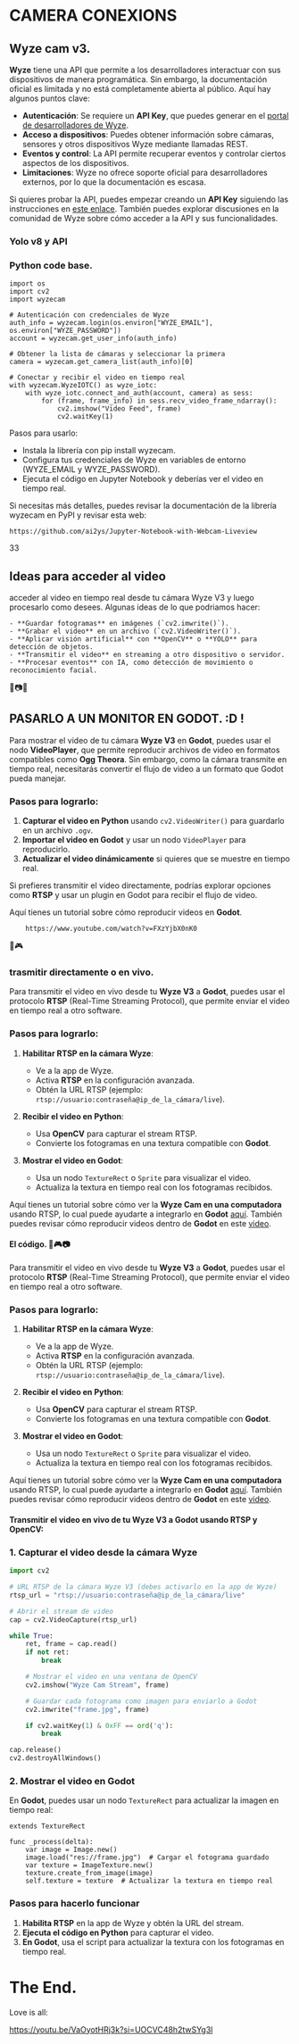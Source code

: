
# CAMERA CONEXIONS

## Wyze cam v3.

**Wyze** tiene una API que permite a los desarrolladores interactuar con sus dispositivos de manera programática. Sin embargo, la documentación oficial es limitada y no está completamente abierta al público. Aquí hay algunos puntos clave:

- **Autenticación**: Se requiere un **API Key**, que puedes generar en el [portal de desarrolladores de Wyze](https://developer-api-console.wyze.com/).
- **Acceso a dispositivos**: Puedes obtener información sobre cámaras, sensores y otros dispositivos Wyze mediante llamadas REST.
- **Eventos y control**: La API permite recuperar eventos y controlar ciertos aspectos de los dispositivos.
- **Limitaciones**: Wyze no ofrece soporte oficial para desarrolladores externos, por lo que la documentación es escasa.

Si quieres probar la API, puedes empezar creando un **API Key** siguiendo las instrucciones en [este enlace](https://support.wyze.com/hc/en-us/articles/16129834216731-Creating-an-API-Key). También puedes explorar discusiones en la comunidad de Wyze sobre cómo acceder a la API y sus funcionalidades.


### Yolo v8 y API

### Python code base.
    
    import os
    import cv2
    import wyzecam
    
    # Autenticación con credenciales de Wyze
    auth_info = wyzecam.login(os.environ["WYZE_EMAIL"], os.environ["WYZE_PASSWORD"])
    account = wyzecam.get_user_info(auth_info)
    
    # Obtener la lista de cámaras y seleccionar la primera
    camera = wyzecam.get_camera_list(auth_info)[0]
    
    # Conectar y recibir el video en tiempo real
    with wyzecam.WyzeIOTC() as wyze_iotc:
        with wyze_iotc.connect_and_auth(account, camera) as sess:
            for (frame, frame_info) in sess.recv_video_frame_ndarray():
                cv2.imshow("Video Feed", frame)
                cv2.waitKey(1)

Pasos para usarlo:
- Instala la librería con pip install wyzecam.
- Configura tus credenciales de Wyze en variables de entorno (WYZE_EMAIL y WYZE_PASSWORD).
- Ejecuta el código en Jupyter Notebook y deberías ver el video en tiempo real.

Si necesitas más detalles, puedes revisar la documentación de la librería wyzecam en PyPI y revisar esta web:

    https://github.com/ai2ys/Jupyter-Notebook-with-Webcam-Liveview



33

##  Ideas para acceder al video 

acceder al video en tiempo real desde tu cámara Wyze V3 y luego procesarlo como desees. Algunas ideas de lo que podriamos hacer:
    
    - **Guardar fotogramas** en imágenes (`cv2.imwrite()`).
    - **Grabar el video** en un archivo (`cv2.VideoWriter()`).
    - **Aplicar visión artificial** con **OpenCV** o **YOLO** para detección de objetos.
    - **Transmitir el video** en streaming a otro dispositivo o servidor.
    - **Procesar eventos** con IA, como detección de movimiento o reconocimiento facial.

🚀📷✨



## PASARLO A UN MONITOR EN GODOT. :D !

Para mostrar el video de tu cámara **Wyze V3** en **Godot**, puedes usar el nodo **VideoPlayer**, que permite reproducir archivos de video en formatos compatibles como **Ogg Theora**. Sin embargo, como la cámara transmite en tiempo real, necesitarás convertir el flujo de video a un formato que Godot pueda manejar.

### Pasos para lograrlo:
1. **Capturar el video en Python** usando `cv2.VideoWriter()` para guardarlo en un archivo `.ogv`.
2. **Importar el video en Godot** y usar un nodo `VideoPlayer` para reproducirlo.
3. **Actualizar el video dinámicamente** si quieres que se muestre en tiempo real.

Si prefieres transmitir el video directamente, podrías explorar opciones como **RTSP** y usar un plugin en Godot para recibir el flujo de video.

Aquí tienes un tutorial sobre cómo reproducir videos en **Godot**.


        https://www.youtube.com/watch?v=FXzYjbX0nK0


🚀🎮

### trasmitir directamente o en vivo.

Para transmitir el video en vivo desde tu **Wyze V3** a **Godot**, puedes usar el protocolo **RTSP** (Real-Time Streaming Protocol), que permite enviar el video en tiempo real a otro software.

### Pasos para lograrlo:
1. **Habilitar RTSP en la cámara Wyze**:
   - Ve a la app de Wyze.
   - Activa **RTSP** en la configuración avanzada.
   - Obtén la URL RTSP (ejemplo: `rtsp://usuario:contraseña@ip_de_la_cámara/live`).

2. **Recibir el video en Python**:
   - Usa **OpenCV** para capturar el stream RTSP.
   - Convierte los fotogramas en una textura compatible con **Godot**.

3. **Mostrar el video en Godot**:
   - Usa un nodo `TextureRect` o `Sprite` para visualizar el video.
   - Actualiza la textura en tiempo real con los fotogramas recibidos.

Aquí tienes un tutorial sobre cómo ver la **Wyze Cam en una computadora** usando RTSP, lo cual puede ayudarte a integrarlo en **Godot** [aquí](https://aprendacctv.com/wyze-cam-en-una-computadora/). También puedes revisar cómo reproducir videos dentro de **Godot** en este [video](https://www.youtube.com/watch?v=FXzYjbX0nK0).

#### El código. 🚀🎮📷

Para transmitir el video en vivo desde tu **Wyze V3** a **Godot**, puedes usar el protocolo **RTSP** (Real-Time Streaming Protocol), que permite enviar el video en tiempo real a otro software.

### Pasos para lograrlo:
1. **Habilitar RTSP en la cámara Wyze**:
   - Ve a la app de Wyze.
   - Activa **RTSP** en la configuración avanzada.
   - Obtén la URL RTSP (ejemplo: `rtsp://usuario:contraseña@ip_de_la_cámara/live`).

2. **Recibir el video en Python**:
   - Usa **OpenCV** para capturar el stream RTSP.
   - Convierte los fotogramas en una textura compatible con **Godot**.

3. **Mostrar el video en Godot**:
   - Usa un nodo `TextureRect` o `Sprite` para visualizar el video.
   - Actualiza la textura en tiempo real con los fotogramas recibidos.

Aquí tienes un tutorial sobre cómo ver la **Wyze Cam en una computadora** usando RTSP, lo cual puede ayudarte a integrarlo en **Godot** [aquí](https://aprendacctv.com/wyze-cam-en-una-computadora/). También puedes revisar cómo reproducir videos dentro de **Godot** en este [video](https://www.youtube.com/watch?v=FXzYjbX0nK0).

#### Transmitir el video en vivo de tu **Wyze V3** a **Godot** usando **RTSP** y OpenCV:

### **1. Capturar el video desde la cámara Wyze**
```python
import cv2

# URL RTSP de la cámara Wyze V3 (debes activarlo en la app de Wyze)
rtsp_url = "rtsp://usuario:contraseña@ip_de_la_cámara/live"

# Abrir el stream de video
cap = cv2.VideoCapture(rtsp_url)

while True:
    ret, frame = cap.read()
    if not ret:
        break

    # Mostrar el video en una ventana de OpenCV
    cv2.imshow("Wyze Cam Stream", frame)

    # Guardar cada fotograma como imagen para enviarlo a Godot
    cv2.imwrite("frame.jpg", frame)

    if cv2.waitKey(1) & 0xFF == ord('q'):
        break

cap.release()
cv2.destroyAllWindows()
```

### **2. Mostrar el video en Godot**
En **Godot**, puedes usar un nodo `TextureRect` para actualizar la imagen en tiempo real:

```gdscript
extends TextureRect

func _process(delta):
    var image = Image.new()
    image.load("res://frame.jpg")  # Cargar el fotograma guardado
    var texture = ImageTexture.new()
    texture.create_from_image(image)
    self.texture = texture  # Actualizar la textura en tiempo real
```

### **Pasos para hacerlo funcionar**
1. **Habilita RTSP** en la app de Wyze y obtén la URL del stream.
2. **Ejecuta el código en Python** para capturar el video.
3. **En Godot**, usa el script para actualizar la textura con los fotogramas en tiempo real.


# The End.

Love is all:

https://youtu.be/VaOyotHRj3k?si=UOCVC48h2twSYg3l
